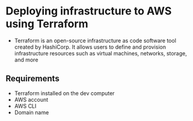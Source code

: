 # Deploying infrastructure to AWS using Terraform
- Terraform is an open-source infrastructure as code software tool created by HashiCorp. It allows users to define and provision infrastructure resources such as virtual machines, networks, storage, and more

## Requirements
- Terraform installed on the dev computer
- AWS account
- AWS CLI
- Domain name